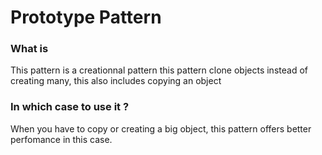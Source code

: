 # Prototype Pattern

### What is

This pattern is a creationnal pattern 
this pattern clone objects instead of creating many, this also includes copying an object


### In which case to use it ?

When you have to copy or creating a big object, this pattern offers better perfomance in this case.


